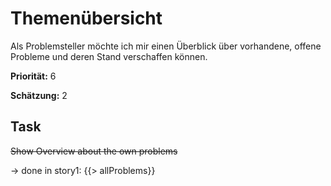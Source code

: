 # Themenübersicht


Als Problemsteller möchte ich mir einen Überblick über vorhandene, offene Probleme und deren Stand verschaffen können.

**Priorität:** 6

**Schätzung:** 2

## Task

~~Show Overview about the own problems~~

-> done in story1:  {{> allProblems}}

